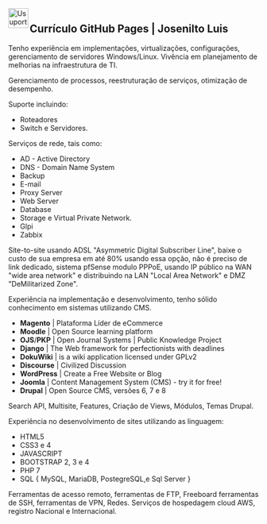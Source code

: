 <img  title="Usuporte" align="left" width="40" height="40" src="https://user-images.githubusercontent.com/16817969/63829118-f493e800-c93e-11e9-92f3-68e3ac264f49.png">

## Currículo GitHub Pages | Josenilto Luis

Tenho experiência em implementações, virtualizações, configurações, gerenciamento de servidores Windows/Linux. 
Vivência em planejamento de melhorias na infraestrutura de TI. 

Gerenciamento de processos, reestruturação de serviços, otimização de desempenho. 
  
Suporte incluindo: 
  
* Roteadores 
* Switch e Servidores. 
  
Serviços de rede, tais como: 
  
* AD - Active Directory 
* DNS - Domain Name System 
* Backup
* E-mail
* Proxy Server
* Web Server
* Database
* Storage e Virtual Private Network.
* Glpi
* Zabbix

Site-to-site usando ADSL "Asymmetric Digital Subscriber Line", baixe o custo de sua empresa em até 80% usando essa opção, não é preciso de link dedicado, sistema pfSense modulo PPPoE, usando IP público na WAN "wide area network" e distribuindo na LAN "Local Area Network" e DMZ "DeMilitarized Zone".

Experiência na implementação e desenvolvimento, tenho sólido conhecimento em sistemas utilizando CMS. 

* **Magento** | Plataforma Líder de eCommerce
* **Moodle** | Open Source learning platform
* **OJS**/**PKP** | Open Journal Systems | Public Knowledge Project 
* **Django** | The Web framework for perfectionists with deadlines
* **DokuWiki** | is a wiki application licensed under GPLv2
* **Discourse** | Civilized Discussion
* **WordPress** | Create a Free Website or Blog
* **Joomla** | Content Management System (CMS) - try it for free!
* **Drupal** | Open Source CMS, versões 6, 7 e 8

Search API, Multisite, Features, Criação de Views, Módulos, Temas Drupal.

Experiência no desenvolvimento de sites utilizando as linguagem: 

* HTML5 
* CSS3 e 4
* JAVASCRIPT 
* BOOTSTRAP 2, 3 e 4
* PHP 7
* SQL { MySQL, MariaDB, PostegreSQL,e Sql Server }

Ferramentas de acesso remoto, ferramentas de FTP, Freeboard ferramentas de SSH, ferramentas de VPN, Redes. Serviços de hospedagem cloud AWS, registro Nacional e Internacional.
